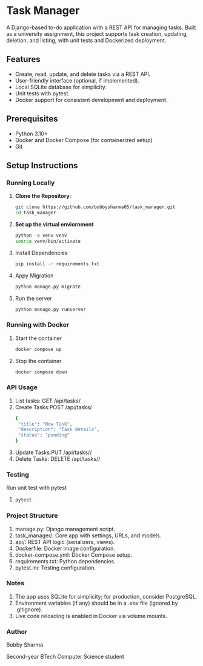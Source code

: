 # Task Manager

A Django-based to-do application with a REST API for managing tasks. Built as a university assignment, this project supports task creation, updating, deletion, and listing, with unit tests and Dockerized deployment.

## Features
- Create, read, update, and delete tasks via a REST API.
- User-friendly interface (optional, if implemented).
- Local SQLite database for simplicity.
- Unit tests with pytest.
- Docker support for consistent development and deployment.

## Prerequisites
- Python 3.10+
- Docker and Docker Compose (for containerized setup)
- Git

## Setup Instructions

### Running Locally
1. **Clone the Repository**:
   ```bash
   git clone https://github.com/bobbysharma05/task_manager.git
   cd task_manager
2. **Set up the virtual enviornment**
   ```bash
   python -m venv venv
   source venv/bin/activate
3. Install Dependencies
   ```bash
   pip install -r requirements.txt
4. Appy Migration
   ```bash
   python manage.py migrate
5. Run the server
   ```bash
   python manage.py runserver

### Running with Docker
1. Start the container
   ```bash
   docker compose up
2. Stop the container
   ```bash
   docker compose down
### API Usage
1. List tasks: GET /api/tasks/
2. Create Tasks:POST /api/tasks/
   ```bash
   {
    "title": "New Task",
    "description": "Task details",
    "status": "pending"
   }
4. Update Tasks:PUT /api/tasks/<id>/
5. Delete Tasks: DELETE /api/tasks/<id>/

### Testing
Run unit test with pytest

1. ```bash
   pytest


### Project Structure
1. manage.py: Django management script.
2. task_manager/: Core app with settings, URLs, and models.
3. api/: REST API logic (serializers, views).
4. Dockerfile: Docker image configuration.
5. docker-compose.yml: Docker Compose setup.
6. requirements.txt: Python dependencies.
7. pytest.ini: Testing configuration.

### Notes
1. The app uses SQLite for simplicity; for production, consider PostgreSQL.
2. Environment variables (if any) should be in a .env file (ignored by .gitignore).
3. Live code reloading is enabled in Docker via volume mounts.

### Author
Bobby Sharma

Second-year BTech Computer Science student

